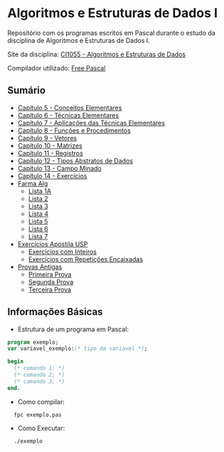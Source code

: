 # Algoritmos e Estruturas de Dados I
Repositório com os programas escritos em Pascal durante o estudo da disciplina de Algoritmos e Estruturas de Dados I.

Site da disciplina: [CI1055 - Algoritmos e Estruturas de Dados](http://www.inf.ufpr.br/cursos/ci055/)

Compilador utilizado: [Free Pascal](https://www.freepascal.org/)



## Sumário

* [Capítulo 5 - Conceitos Elementares](https://github.com/kimurarh/alg1/tree/master/cap5)
* [Capítulo 6 - Técnicas Elementares](https://github.com/kimurarh/alg1/tree/master/cap6)
* [Capítulo 7 - Aplicações das Técnicas Elementares](https://github.com/kimurarh/alg1/tree/master/cap7)
* [Capítulo 8 - Funções e Procedimentos](https://github.com/kimurarh/alg1/tree/master/cap8)
* [Capítulo 9 - Vetores](https://github.com/kimurarh/alg1/tree/master/cap9)
* [Capítulo 10 - Matrizes](https://github.com/kimurarh/alg1/tree/master/cap10)
* [Capítulo 11 - Registros](https://github.com/kimurarh/alg1/tree/master/cap11)
* [Capítulo 12 - Tipos Abstratos de Dados](https://github.com/kimurarh/alg1/tree/master/cap12)
* [Capítulo 13 - Campo Minado](https://github.com/kimurarh/alg1/tree/master/cap13)
* [Capítulo 14 - Exercícios](https://github.com/kimurarh/alg1/tree/master/cap14)
* [Farma Alg](https://github.com/kimurarh/alg1/tree/master/farma_alg#Sum%C3%A1rio)
  * [Lista 1A](https://github.com/kimurarh/alg1/tree/master/farma_alg/lista1a#lista-1a)
  * [Lista 2](https://github.com/kimurarh/alg1/tree/master/farma_alg/lista2#lista-2)
  * [Lista 3](https://github.com/kimurarh/alg1/tree/master/farma_alg/lista3#lista-3)
  * [Lista 4](https://github.com/kimurarh/alg1/tree/master/farma_alg/lista4#Lista-4)
  * [Lista 5](https://github.com/kimurarh/alg1/tree/master/farma_alg/lista5#Lista-5)
  * [Lista 6](https://github.com/kimurarh/alg1/tree/master/farma_alg/lista6#lista-6)
  * [Lista 7](https://github.com/kimurarh/alg1/tree/master/farma_alg/lista7#lista-7)
* [Exercícios Apostila USP](https://github.com/kimurarh/alg1/tree/master/usp_exerc)
  * [Exercícios com Inteiros](https://github.com/kimurarh/alg1/tree/master/usp_exerc/1-exerc-com-inteiros)
  * [Exercícios com Repetições Encaixadas](https://github.com/kimurarh/alg1/tree/master/usp-exerc/2-exerc-com-repeticoes)
* [Provas Antigas](https://github.com/kimurarh/alg1/tree/master/provas_antigas)
  * [Primeira Prova](https://github.com/kimurarh/alg1/tree/master/provas_antigas/P1#Primeira-Prova)
  * [Segunda Prova](https://github.com/kimurarh/alg1/tree/master/provas_antigas/P2#Segunda-Prova)
  * [Terceira Prova](https://github.com/kimurarh/alg1/tree/master/provas_antigas/P3#Terceira-Prova)
  

## Informações Básicas 

- Estrutura de um programa em Pascal:
```pascal
program exemplo;
var variavel_exemplo:(* tipo da variavel *);

begin
  (* comando 1; *)
  (* comando 2; *)
  (* comando 3; *)
end.
```

- Como compilar:
```
  fpc exemplo.pas
```

- Como Executar:
```
  ./exemplo
```
